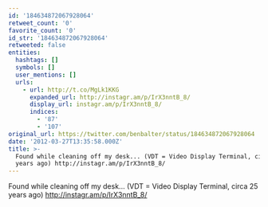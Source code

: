 ```yaml
---
id: '184634872067928064'
retweet_count: '0'
favorite_count: '0'
id_str: '184634872067928064'
retweeted: false
entities:
  hashtags: []
  symbols: []
  user_mentions: []
  urls:
    - url: http://t.co/MgLk1KKG
      expanded_url: http://instagr.am/p/IrX3nntB_8/
      display_url: instagr.am/p/IrX3nntB_8/
      indices:
        - '87'
        - '107'
original_url: https://twitter.com/benbalter/status/184634872067928064
date: '2012-03-27T13:35:58.000Z'
title: >-
  Found while cleaning off my desk... (VDT = Video Display Terminal, circa 25
  years ago) http://instagr.am/p/IrX3nntB_8/
---
```


Found while cleaning off my desk... (VDT = Video Display Terminal, circa 25 years ago) http://instagr.am/p/IrX3nntB_8/